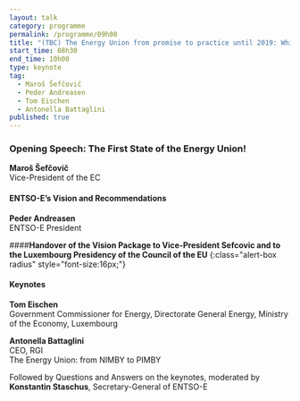 ```yaml
---
layout: talk
category: programme
permalink: /programme/09h00
title: "(TBC) The Energy Union from promise to practice until 2019: Which market for the Customer? What disruptive Innovation? Which narrative?"
start_time: 08h30
end_time: 10h00
type: keynote
tag: 
  - Maroš Šefčovič
  - Peder Andreasen
  - Tom Eischen
  - Antonella Battaglini
published: true
---
```


### **Opening Speech: The First State of the Energy Union!**

__Maroš Šefčovič__<br>
Vice-President of the EC



#### **ENTSO-E’s Vision and Recommendations**<br>
__Peder Andreasen__<br>
ENTSO-E President


####__Handover of the Vision Package to Vice-President Sefcovic and to the Luxembourg Presidency of the Council of the EU__
{:class="alert-box radius" style="font-size:16px;"}

#### **Keynotes**
__Tom Eischen__ <br>
Government Commissioner for Energy, Directorate General Energy, Ministry of the Economy, Luxembourg

__Antonella Battaglini__<br>
CEO, RGI<br>
The Energy Union: from NIMBY to PIMBY

Followed by Questions and Answers on the keynotes, moderated by __Konstantin Staschus__, Secretary-General of ENTSO-E